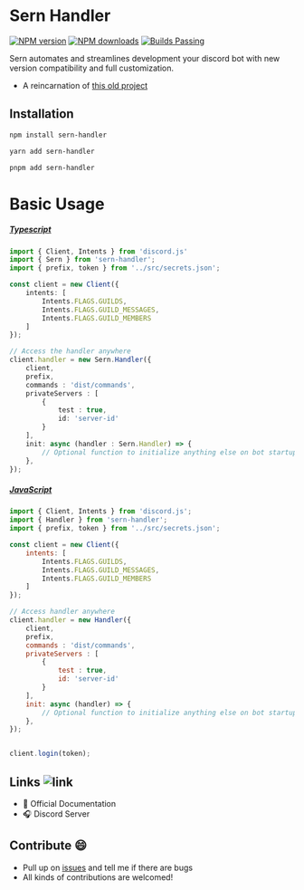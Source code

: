# Sern Handler
<a href="https://www.npmjs.com/package/sern_handler">
<img src="https://img.shields.io/npm/v/sern_handler?maxAge=3600" alt="NPM version" /></a> <a href="https://www.npmjs.com/package/shandler"><img src="https://img.shields.io/npm/dt/sern_handler?maxAge=3600" alt="NPM downloads" /></a> <a href="https://www.npmjs.com/package/sern_handler"><img src="https://img.shields.io/badge/builds-stable" alt="Builds Passing"></a>

Sern automates and streamlines development your discord bot with new version compatibility and full customization.

-   A reincarnation of [this old project](https://github.com/jacoobes/sern_handler)

## Installation

```sh
npm install sern-handler
```

```sh
yarn add sern-handler
```
```sh
pnpm add sern-handler
```

# Basic Usage

##### [Typescript](https://www.typescriptlang.org/)
```ts
import { Client, Intents } from 'discord.js'
import { Sern } from 'sern-handler';
import { prefix, token } from '../src/secrets.json';

const client = new Client({
    intents: [
        Intents.FLAGS.GUILDS,
        Intents.FLAGS.GUILD_MESSAGES,
        Intents.FLAGS.GUILD_MEMBERS
    ]
});

// Access the handler anywhere
client.handler = new Sern.Handler({
    client,
    prefix,
    commands : 'dist/commands',
    privateServers : [
        {
            test : true,
            id: 'server-id'
        }
    ],
    init: async (handler : Sern.Handler) => {
        // Optional function to initialize anything else on bot startup
    },
});
```

##### [JavaScript](https://www.javascript.com)
```js
import { Client, Intents } from 'discord.js';
import { Handler } from 'sern-handler';
import { prefix, token } from '../src/secrets.json';

const client = new Client({
    intents: [
        Intents.FLAGS.GUILDS,
        Intents.FLAGS.GUILD_MESSAGES,
        Intents.FLAGS.GUILD_MEMBERS
    ]
});

// Access handler anywhere
client.handler = new Handler({
    client,   
    prefix,   
    commands : 'dist/commands', 
    privateServers : [           
        {
            test : true,
            id: 'server-id'
        }
    ],
    init: async (handler) => {
        // Optional function to initialize anything else on bot startup
    },
});


client.login(token);
```

## Links ![link](https://img.shields.io/badge/Coming-Soon-purple)

-   📑 Official Documentation
-   🎧 Discord Server  

## Contribute 😄

-   Pull up on [issues](https://github.com/jacoobes/Sern/issues) and tell me if there are bugs
-   All kinds of contributions are welcomed!
